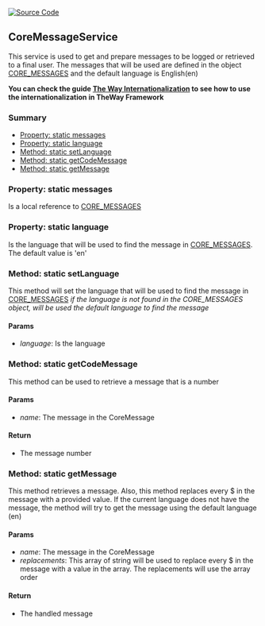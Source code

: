 [![Source Code](https://img.shields.io/badge/Source%20Code-black?logo=TypeScript&style=for-the-badge)](src/main/core/service/core-message.service.ts)

## CoreMessageService

This service is used to get and prepare messages to be logged or retrieved to a final user.
The messages that will be used are defined in the object [CORE_MESSAGES](documentation/the-way/core/shared/constant/core-messages-constant.md) and the default language is English(en)

**You can check the guide [The Way Internationalization](documentation/guides/the-way-internationalization.md) to see how to use the internationalization in TheWay Framework**

### Summary

 - [Property: static messages](#property-static-messages)
 - [Property: static language](#property-static-language)
 - [Method: static setLanguage](#method-static-setlanguage)
 - [Method: static getCodeMessage](#method-static-getcodemessage)
 - [Method: static getMessage](#method-static-getmessage)

### Property: static messages

Is a local reference to [CORE_MESSAGES](documentation/the-way/core/shared/constant/core-messages-constant.md)

### Property: static language

Is the language that will be used to find the message in [CORE_MESSAGES](documentation/the-way/core/shared/constant/core-messages-constant.md). The default value is 'en'

### Method: static setLanguage

This method will set the language that will be used to find the message in [CORE_MESSAGES](documentation/the-way/core/shared/constant/core-messages-constant.md)
*if the language is not found in the CORE_MESSAGES object, will be used the default language to find the message*

#### Params

 - *language*: Is the language

### Method: static getCodeMessage

This method can be used to retrieve a message that is a number

#### Params

 - *name*: The message in the CoreMessage

#### Return

 - The message number

### Method: static getMessage

This method retrieves a message. Also, this method replaces
every $ in the message with a provided value. If the current
language does not have the message, the method will try to get
the message using the default language (en)

#### Params

- *name*: The message in the CoreMessage
- *replacements*: This array of string will be used to replace every $ in the message with a value in the array. The replacements will use the array order

#### Return

- The handled message